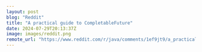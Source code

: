 ```yaml
---
layout: post
blog: "Reddit"
title: "A practical guide to CompletableFuture"
date: 2024-07-29T20:13:37Z
image: images/reddit.png
remote_url: "https://www.reddit.com/r/java/comments/1ef9jt9/a_practical_guide_to_completablefuture/"
---
```

